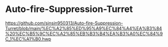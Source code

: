 # Auto-fire-Suppression-Turret

https://github.com/sinsin950313/Auto-fire-Suppression-Turret/blob/main/%EC%A2%85%ED%95%A9%EC%84%A4%EA%B3%84%20%EC%B5%9C%EC%A2%85%EB%B3%B4%EA%B3%A0%EC%84%9C_1%EC%A1%B0.hwp
